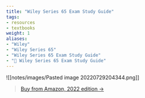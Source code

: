 ```yaml
---
title: "Wiley Series 65 Exam Study Guide"
tags:
- resources
- textbooks
weight: 1
aliases:
- "Wiley"
- "Wiley Series 65"
- "Wiley Series 65 Exam Study Guide"
- "📖 Wiley Series 65 Exam Study Guide"
---
```


![[notes/images/Pasted image 20220729204344.png]] 

> [Buy from Amazon, 2022 edition →](https://amzn.to/3vpnlRi)

